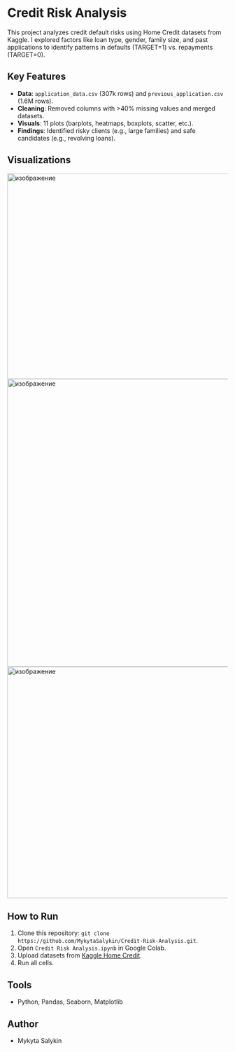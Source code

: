 # Credit Risk Analysis

This project analyzes credit default risks using Home Credit datasets from Kaggle. I explored factors like loan type, gender, family size, and past applications to identify patterns in defaults (TARGET=1) vs. repayments (TARGET=0).

## Key Features
- **Data**: `application_data.csv` (307k rows) and `previous_application.csv` (1.6M rows).
- **Cleaning**: Removed columns with >40% missing values and merged datasets.
- **Visuals**: 11 plots (barplots, heatmaps, boxplots, scatter, etc.).
- **Findings**: Identified risky clients (e.g., large families) and safe candidates (e.g., revolving loans).

## Visualizations
<img width="846" height="470" alt="изображение" src="https://github.com/user-attachments/assets/105ca867-fbdf-44be-8cd7-b63c327c2d9c" />
<img width="663" height="658" alt="изображение" src="https://github.com/user-attachments/assets/f8d53789-03f7-4ad0-ac3c-e78cbdef9480" />
<img width="855" height="529" alt="изображение" src="https://github.com/user-attachments/assets/396b750b-7b5a-42ec-91f8-e7b0b1b0aef4" />


## How to Run
1. Clone this repository: `git clone https://github.com/MykytaSalykin/Credit-Risk-Analysis.git`.
2. Open `Credit Risk Analysis.ipynb` in Google Colab.
3. Upload datasets from [Kaggle Home Credit](https://www.kaggle.com/c/home-credit-default-risk/data).
4. Run all cells.

## Tools
- Python, Pandas, Seaborn, Matplotlib

## Author
- Mykyta Salykin
